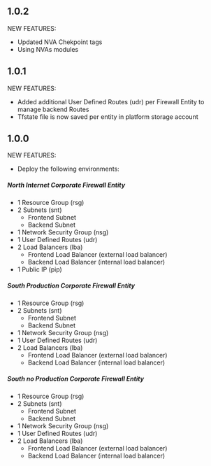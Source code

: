 ## **1.0.2**
NEW FEATURES:
* Updated NVA Chekpoint tags
* Using NVAs modules

## **1.0.1**
NEW FEATURES:
* Added additional User Defined Routes (udr) per Firewall Entity to manage backend Routes
* Tfstate file is now saved per entity in platform storage account

## **1.0.0**

NEW FEATURES:
* Deploy the following environments:
##### North Internet Corporate Firewall Entity
- 1 Resource Group (rsg)
- 2 Subnets (snt)
  - Frontend Subnet
  - Backend Subnet 
- 1 Network Security Group (nsg)
- 1 User Defined Routes (udr)
- 2 Load Balancers (lba)
  - Frontend Load Balancer (external load balancer)
  - Backend Load Balancer (internal load balancer)
- 1 Public IP (pip)

##### South Production Corporate Firewall Entity
- 1 Resource Group (rsg)
- 2 Subnets (snt)
  - Frontend Subnet
  - Backend Subnet 
- 1 Network Security Group (nsg)
- 1 User Defined Routes (udr)
- 2 Load Balancers (lba)
  - Frontend Load Balancer (external load balancer)
  - Backend Load Balancer (internal load balancer)


##### South no Production Corporate Firewall Entity
- 1 Resource Group (rsg)
- 2 Subnets (snt)
  - Frontend Subnet
  - Backend Subnet 
- 1 Network Security Group (nsg)
- 1 User Defined Routes (udr)
- 2 Load Balancers (lba)
  - Frontend Load Balancer (external load balancer)
  - Backend Load Balancer (internal load balancer)